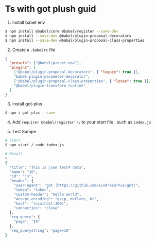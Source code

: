 # Ts with got plush guid

1. Install babel env

```sh
$ npm install @babel/core @babel/register --save-dev
$ npm install --save-dev @babel/plugin-proposal-decorators
$ npm install --save-dev @babel/plugin-proposal-class-properties
```

2. Create a `.babelrc` file

```json
{
  "presets": ["@babel/preset-env"],
  "plugins": [
    ["@babel/plugin-proposal-decorators", { "legacy": true }],
    "babel-plugin-parameter-decorator",
    ["@babel/plugin-proposal-class-properties", { "loose": true }],
    "@babel/plugin-transform-runtime"
  ]
}

```

3. Install got-plus

```sh
$ npm i got-plus --save
```

4. Add `require('@babel/register');` to your start file , such as `index.js`

5. Test Sampe

```sh
# Start
$ npm start / node index.js

# Result
> 
{
  "title": "This is json test4 data",
  "name": "10",
  "id": "js",
  "header": {
    "user-agent": "got (https://github.com/sindresorhus/got)",
    "token": "token",
    "custom-header": "hello world",
    "accept-encoding": "gzip, deflate, br",
    "host": "localhost:3001",
    "connection": "close"
  },
  "req_query": {
    "page": "10"
  },
  "req_querystring": "page=10"
}

```